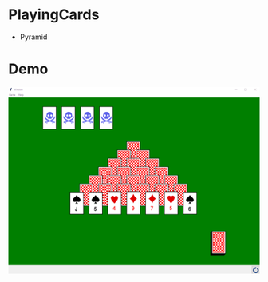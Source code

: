 # PlayingCards

* Pyramid

# Demo
![demo](https://github.com/KanaeOhta/PlayingCards/blob/master/images/play.gif)
